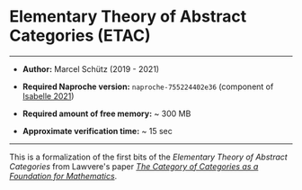 # Elementary Theory of Abstract Categories (ETAC)


---

- **Author:** Marcel Schütz (2019 - 2021)

- **Required Naproche version:** `naproche-755224402e36` (component of [Isabelle 2021][1])

- **Required amount of free memory:** ~ 300 MB

- **Approximate verification time:** ~ 15 sec

---


This is a formalization of the first bits of the _Elementary Theory of Abstract
Categories_ from Lawvere's paper _[The Category of Categories as a Foundation
for Mathematics][2]_.



[1]: <https://isabelle.in.tum.de/website-Isabelle2021/index.html>
[2]: <https://link.springer.com/chapter/10.1007%2F978-3-642-99902-4_1>
